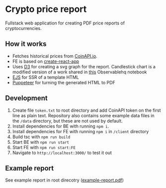 # Crypto price report

Fullstack web application for creating PDF price reports of cryptocurrencies.

## How it works

* Fetches historical prices from [CoinAPI.io](https://www.coinapi.io/).
* FE is based on [create-react-app](https://create-react-app.dev/)
* Uses [D3](https://www.npmjs.com/package/d3) for creating a svg graph for the report. Candlestick chart is a modified version of a work shared in [this](https://observablehq.com/@d3/candlestick-chart) Observablehq notebook
* [EJS](https://www.npmjs.com/package/ejs) for SSR of a template HTML
* [Puppeteer](https://www.npmjs.com/package/puppeteer) for turning the generated HTML to PDF

## Development

1. Create file `token.txt` to root directory and add CoinAPI token on the first line as plain text. Repository also contains some example data files in the `/data` directory, but these are not used by default.
2. Install dependencies for BE with running `npm i`.
3. Install dependencies for FE with running `npm i` in `/client` directory
4. Build tsc with `npm run build`
5. Start BE with `npm run start`
6. Start FE with `npm run start:FE`
7. Navigate to `http://localhost:3000/` to test it out

## Example report

See example report in root direcotry ([example-report.pdf](https://github.com/reinson/crypto-price-report/blob/master/example-report.pdf))
